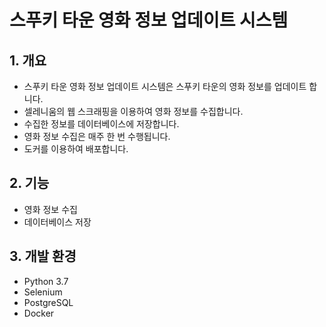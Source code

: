 # 스푸키 타운 영화 정보 업데이트 시스템
## 1. 개요
- 스푸키 타운 영화 정보 업데이트 시스템은 스푸키 타운의 영화 정보를 업데이트 합니다.
- 셀레니움의 웹 스크래핑을 이용하여 영화 정보를 수집합니다.
- 수집한 정보를 데이터베이스에 저장합니다.
- 영화 정보 수집은 매주 한 번 수행됩니다.
- 도커를 이용하여 배포합니다.

## 2. 기능
- 영화 정보 수집
- 데이터베이스 저장

## 3. 개발 환경
- Python 3.7
- Selenium
- PostgreSQL
- Docker
